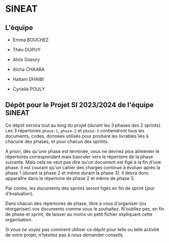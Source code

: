 # SINEAT

## L'équipe 

* Emma BOUCHEZ
    
* Théo DUPUY
    
* Aloïs Goeury
    
* Aïcha CHAABA

* Haitam DHAIBI

* Cyrielle POULY

## Dépôt pour le Projet SI 2023/2024 de l'équipe SINEAT

Ce dépôt servira tout au long du projet (durant les 3 phases des 2 sprints). Les 3
répertoires `phase-1`, `phase-2` et `phase-3` contiendront tous les
documents, codes, données utilisés pour produire les livrables liés à
chacune des phases, et pour chacun des sprints.

A priori, dès qu'une phase est terminée, vous ne devriez plus alimenter
le répertoires correspondant mais basculer vers le répertoire de la
phase suivante.  Mais cela ne veut pas dire qu'un document est figé à la
fin d'une phase. Il est courant qu'un cahier des charges continue à
évoluer après la phase 1 (durant la phase 2 et même durant la phase
3). Il devra donc apparaître dans le répertoire de phase 2 et même de
phase 3.

Par contre, les documents des sprints seront figés en fin de sprint (jour d'évaluation).

Dans chacun des répertoires de phase, libre à vous d'organiser (ou
réorganiser) vos documents comme vous le souhaitez. N'oubliez pas, en
fin de phase et sprint, de laisser au moins un petit fichier expliquant cette
organisation.

Si vous ne voyez pas comment utiliser ce dépôt pour telle ou telle
activité de votre projet, n'hésitez pas à nous demander conseils.
